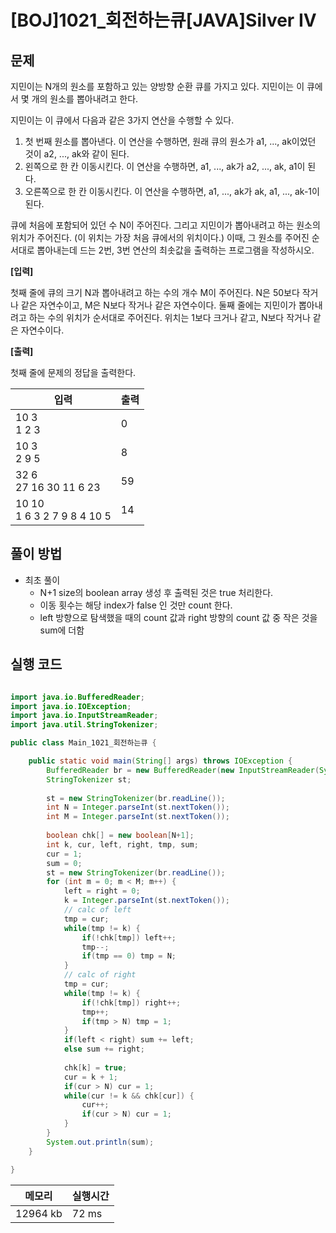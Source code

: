 # [BOJ]1021_회전하는큐[JAVA]Silver IV

## 문제

지민이는 N개의 원소를 포함하고 있는 양방향 순환 큐를 가지고 있다. 지민이는 이 큐에서 몇 개의 원소를 뽑아내려고 한다.

지민이는 이 큐에서 다음과 같은 3가지 연산을 수행할 수 있다.

1. 첫 번째 원소를 뽑아낸다. 이 연산을 수행하면, 원래 큐의 원소가 a1, ..., ak이었던 것이 a2, ..., ak와 같이 된다.
2. 왼쪽으로 한 칸 이동시킨다. 이 연산을 수행하면, a1, ..., ak가 a2, ..., ak, a1이 된다.
3. 오른쪽으로 한 칸 이동시킨다. 이 연산을 수행하면, a1, ..., ak가 ak, a1, ..., ak-1이 된다.

큐에 처음에 포함되어 있던 수 N이 주어진다. 그리고 지민이가 뽑아내려고 하는 원소의 위치가 주어진다. (이 위치는 가장 처음 큐에서의 위치이다.) 이때, 그 원소를 주어진 순서대로 뽑아내는데 드는 2번, 3번 연산의 최솟값을 출력하는 프로그램을 작성하시오.

**[입력]**

첫째 줄에 큐의 크기 N과 뽑아내려고 하는 수의 개수 M이 주어진다. N은 50보다 작거나 같은 자연수이고, M은 N보다 작거나 같은 자연수이다. 둘째 줄에는 지민이가 뽑아내려고 하는 수의 위치가 순서대로 주어진다. 위치는 1보다 크거나 같고, N보다 작거나 같은 자연수이다.

**[출력]**

첫째 줄에 문제의 정답을 출력한다.

| 입력                           | 출력 |
| ------------------------------ | ---- |
| 10 3<br/>1 2 3                 | 0    |
| 10 3<br/>2 9 5                 | 8    |
| 32 6<br/>27 16 30 11 6 23      | 59   |
| 10 10<br/>1 6 3 2 7 9 8 4 10 5 | 14   |


## 풀이 방법

- 최초 풀이
  - N+1 size의 boolean array 생성 후 출력된 것은 true 처리한다.
  - 이동 횟수는 해당 index가 false 인 것만 count 한다.
  - left 방향으로 탐색했을 때의 count 값과 right 방향의 count 값 중 작은 것을 sum에 더함

## 실행 코드

```java

import java.io.BufferedReader;
import java.io.IOException;
import java.io.InputStreamReader;
import java.util.StringTokenizer;

public class Main_1021_회전하는큐 {

	public static void main(String[] args) throws IOException {
		BufferedReader br = new BufferedReader(new InputStreamReader(System.in));
		StringTokenizer st;
		
		st = new StringTokenizer(br.readLine());
		int N = Integer.parseInt(st.nextToken());
		int M = Integer.parseInt(st.nextToken());
		
		boolean chk[] = new boolean[N+1];
		int k, cur, left, right, tmp, sum;
		cur = 1;
		sum = 0;
		st = new StringTokenizer(br.readLine());
		for (int m = 0; m < M; m++) {
			left = right = 0;
			k = Integer.parseInt(st.nextToken());
			// calc of left
			tmp = cur;
			while(tmp != k) {
				if(!chk[tmp]) left++;
				tmp--;
				if(tmp == 0) tmp = N;
			}
			// calc of right
			tmp = cur;
			while(tmp != k) {
				if(!chk[tmp]) right++;
				tmp++;
				if(tmp > N) tmp = 1;
			}
			if(left < right) sum += left;
			else sum += right;
			
			chk[k] = true;
			cur = k + 1;
			if(cur > N) cur = 1;
			while(cur != k && chk[cur]) {
				cur++;
				if(cur > N) cur = 1;
			}
		}
		System.out.println(sum);
	}

}

```

| 메모리   | 실행시간 |
| -------- | -------- |
| 12964 kb | 72 ms    |

